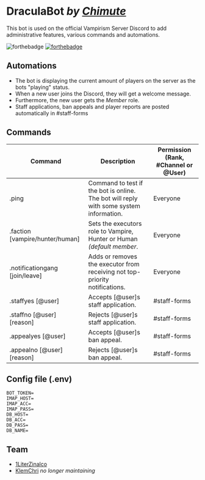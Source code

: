 # DraculaBot *by [Chimute](https://chimute.org)*
This bot is used on the official Vampirism Server Discord to add administrative features, various commands and automations.

![forthebadge](https://forthebadge.com/images/badges/made-with-python.svg) [![forthebadge](https://forthebadge.com/images/badges/built-with-love.svg)](https://forthebadge.com)

## Automations
- The bot is displaying the current amount of players on the server as the bots "playing" status.
- When a new user joins the Discord, they will get a welcome message.
- Furthermore, the new user gets the *Member* role.
- Staff applications, ban appeals and player reports are posted automatically in #staff-forms

## Commands
| Command | Description | Permission (Rank, #Channel or @User) |
| ------ | ------ | ------ |
| .ping | Command to test if the bot is online. The bot will reply with some system information. | Everyone |
| .faction [vampire/hunter/human] | Sets the executors role to Vampire, Hunter or Human *(default member*. | Everyone |
| .notificationgang [join/leave] | Adds or removes the executor from receiving not top-priority notifications. | Everyone |
| .staffyes [@user] | Accepts [@user]s staff application. | #staff-forms |
| .staffno [@user] [reason] | Rejects [@user]s staff application. | #staff-forms |
| .appealyes [@user] | Accepts [@user]s ban appeal. | #staff-forms |
| .appealno [@user] [reason] | Rejects [@user]s ban appeal. | #staff-forms |

## Config file (.env)
```
BOT_TOKEN=
IMAP_HOST=
IMAP_ACC=
IMAP_PASS=
DB_HOST=
DB_ACC=
DB_PASS=
DB_NAME=
```


## Team
- [1LiterZinalco](https://github.com/1LiterZinalco)
- [KlemChri](https://github.com/KlemChri) _no longer maintaining_
